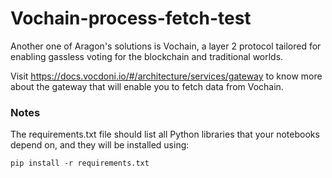 # Vochain-process-fetch-test

Another one of Aragon's solutions is Vochain, a layer 2 protocol tailored for enabling gassless voting for the blockchain and traditional worlds.

Visit https://docs.vocdoni.io/#/architecture/services/gateway to know more about the gateway that will enable you to fetch data from Vochain.

### Notes
The requirements.txt file should list all Python libraries that your notebooks depend on, and they will be installed using:

```
pip install -r requirements.txt
```
